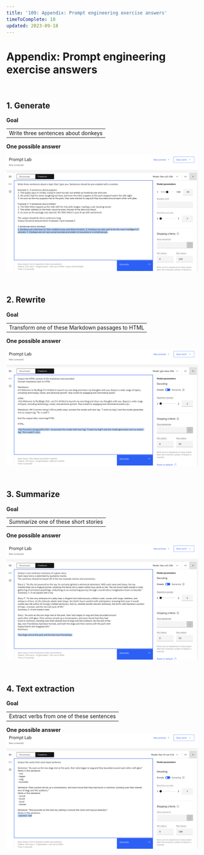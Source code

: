 ```yaml
---
title: '109: Appendix: Prompt engineering exercise answers'
timeToComplete: 10
updated: 2023-09-18
---
```


# Appendix: Prompt engineering exercise answers

<p>&nbsp;</p>

## 1. Generate

**Goal**

<table>
<tr>
<td>
Write three sentences about donkeys
</td>
</tr>
</table>

**One possible answer**

![](./images/109/answer-01-generate.png)

<p>&nbsp;</p>

## 2. Rewrite

**Goal**

<table>
<tr>
<td>
Transform one of these Markdown passages to HTML
</td>
</tr>
</table>

**One possible answer**

![](./images/109/answer-02-rewrite.png)

<p>&nbsp;</p>

## 3. Summarize

**Goal**

<table>
<tr>
<td>
Summarize one of these short stories
</td>
</tr>
</table>
  
**One possible answer**

![](./images/109/answer-03-summarize.png)

<p>&nbsp;</p>

## 4. Text extraction

**Goal**

<table>
<tr>
<td>
Extract verbs from one of these sentences
</td>
</tr>
</table>

**One possible answer**
![](./images/109/answer-06-text-extraction.png)

<p>&nbsp;</p>
